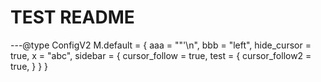 # TEST README

[//]: # (VALIDATE_MARK_BEGIN DEFAULT_CONFIG)

---@type ConfigV2
M.default = {
    aaa = "\"'\n",
    bbb = "left",
    hide_cursor = true,
    x = "abc",
    sidebar = {
        cursor_follow = true,
        test = {
            cursor_follow2 = true,
        }
    }
}

[//]: # (VALIDATE_MARK_END DEFAULT_CONFIG)
